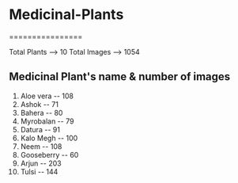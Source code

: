 Medicinal-Plants
================
================

Total Plants --> 10
Total Images --> 1054

Medicinal Plant's name & number of images
------------------------------------------
01. Aloe vera -- 108
02. Ashok -- 71
03. Bahera -- 80
04. Myrobalan -- 79
05. Datura -- 91
06. Kalo Megh -- 100
07. Neem -- 108
08. Gooseberry -- 60
09. Arjun -- 203
10. Tulsi -- 144
